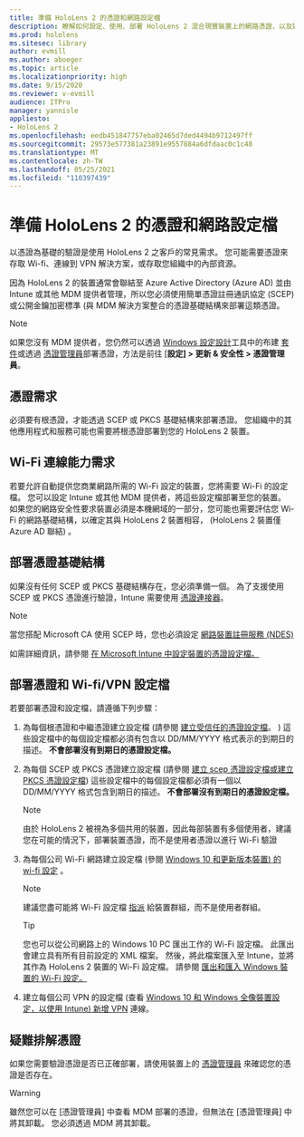 ```yaml
---
title: 準備 HoloLens 2 的憑證和網路設定檔
description: 瞭解如何設定、使用、部署 HoloLens 2 混合現實裝置上的網路憑證，以及對其進行疑難排解。
ms.prod: hololens
ms.sitesec: library
author: evmill
ms.author: aboeger
ms.topic: article
ms.localizationpriority: high
ms.date: 9/15/2020
ms.reviewer: v-evmill
audience: ITPro
manager: yannisle
appliesto:
- HoloLens 2
ms.openlocfilehash: eedb451847757eba02465d7ded4494b9712497ff
ms.sourcegitcommit: 29573e577381a23891e9557884a6dfdaac0c1c48
ms.translationtype: MT
ms.contentlocale: zh-TW
ms.lasthandoff: 05/25/2021
ms.locfileid: "110397439"
---
```

# <a name="prepare-certificates-and-network-profiles-for-hololens-2"></a>準備 HoloLens 2 的憑證和網路設定檔

以憑證為基礎的驗證是使用 HoloLens 2 之客戶的常見需求。 您可能需要憑證來存取 Wi-fi、連線到 VPN 解決方案，或存取您組織中的內部資源。

因為 HoloLens 2 的裝置通常會聯結至 Azure Active Directory (Azure AD) 並由 Intune 或其他 MDM 提供者管理，所以您必須使用簡單憑證註冊通訊協定 (SCEP) 或公開金鑰加密標準 (與 MDM 解決方案整合的憑證基礎結構來部署這類憑證。 

>[!NOTE]
> 如果您沒有 MDM 提供者，您仍然可以透過 [Windows 設定設計](https://www.microsoft.com/p/windows-configuration-designer/9nblggh4tx22?rtc=1&activetab=pivot:regionofsystemrequirementstab)工具中的布建 [套件](https://docs.microsoft.com/hololens/hololens-provisioning#steps-for-creating-provisioning-packages)或透過 [憑證管理員](https://docs.microsoft.com/hololens/certificate-manager)部署憑證，方法是前往 [**設定] > 更新 & 安全性 > 憑證管理員**。

## <a name="certificate-requirements"></a>憑證需求
必須要有根憑證，才能透過 SCEP 或 PKCS 基礎結構來部署憑證。 您組織中的其他應用程式和服務可能也需要將根憑證部署到您的 HoloLens 2 裝置。 

## <a name="wi-fi-connectivity-requirements"></a>Wi-Fi 連線能力需求
若要允許自動提供您商業網路所需的 Wi-Fi 設定的裝置，您將需要 Wi-Fi 的設定檔。 您可以設定 Intune 或其他 MDM 提供者，將這些設定檔部署至您的裝置。 如果您的網路安全性要求裝置必須是本機網域的一部分，您可能也需要評估您 Wi-Fi 的網路基礎結構，以確定其與 HoloLens 2 裝置相容， (HoloLens 2 裝置僅 Azure AD 聯結) 。

## <a name="deploy-certificate-infrastructure"></a>部署憑證基礎結構
如果沒有任何 SCEP 或 PKCS 基礎結構存在，您必須準備一個。 為了支援使用 SCEP 或 PKCS 憑證進行驗證，Intune 需要使用 [憑證連接器](https://docs.microsoft.com/mem/intune/protect/certificate-connectors)。

> [!NOTE]
> 當您搭配 Microsoft CA 使用 SCEP 時，您也必須設定 [網路裝置註冊服務 (NDES) ](https://docs.microsoft.com/mem/intune/protect/certificates-scep-configure#set-up-ndes)

如需詳細資訊，請參閱 [在 Microsoft Intune 中設定裝置的憑證設定檔。](https://docs.microsoft.com/intune/certificates-configure)

## <a name="deploy-certificates-and-wi-fivpn-profile"></a>部署憑證和 Wi-fi/VPN 設定檔
若要部署憑證和設定檔，請遵循下列步驟：
1.  為每個根憑證和中繼憑證建立設定檔 (請參閱 [建立受信任的憑證設定檔](https://docs.microsoft.com/intune/protect/certificates-configure#create-trusted-certificate-profiles)。 ) 這些設定檔中的每個設定檔都必須有包含以 DD/MM/YYYY 格式表示的到期日的描述。 **不會部署沒有到期日的憑證設定檔。**
1.  為每個 SCEP 或 PKCS 憑證建立設定檔 (請參閱 [建立 scep 憑證設定檔或建立 PKCS 憑證設定檔](https://docs.microsoft.com/intune/protect/certficates-pfx-configure#create-a-pkcs-certificate-profile)) 這些設定檔中的每個設定檔都必須有一個以 DD/MM/YYYY 格式包含到期日的描述。 **不會部署沒有到期日的憑證設定檔。**

    > [!NOTE]
    > 由於 HoloLens 2 被視為多個共用的裝置，因此每部裝置有多個使用者，建議您在可能的情況下，部署裝置憑證，而不是使用者憑證以進行 Wi-Fi 驗證

3.  為每個公司 Wi-Fi 網路建立設定檔 (參閱 [Windows 10 和更新版本裝置) 的 wi-fi 設定](https://docs.microsoft.com/intune/wi-fi-settings-windows) 。 
    > [!NOTE]
    > 建議您盡可能將 Wi-Fi 設定檔 [指派](https://docs.microsoft.com/mem/intune/configuration/device-profile-assign) 給裝置群組，而不是使用者群組。 

    > [!TIP]
    > 您也可以從公司網路上的 Windows 10 PC 匯出工作的 Wi-Fi 設定檔。 此匯出會建立具有所有目前設定的 XML 檔案。 然後，將此檔案匯入至 Intune，並將其作為 HoloLens 2 裝置的 Wi-Fi 設定檔。 請參閱 [匯出和匯入 Windows 裝置的 Wi-Fi 設定。](https://docs.microsoft.com/mem/intune/configuration/wi-fi-settings-import-windows-8-1)

4.  建立每個公司 VPN 的設定檔 (查看 [Windows 10 和 Windows 全像裝置設定，以使用 Intune) 新增 VPN](https://docs.microsoft.com/intune/vpn-settings-windows-10) 連線。

## <a name="troubleshooting-certificates"></a>疑難排解憑證

如果您需要驗證憑證是否已正確部署，請使用裝置上的 [憑證管理員](certificate-manager.md) 來確認您的憑證是否存在。  

>[!WARNING]
> 雖然您可以在 [憑證管理員] 中查看 MDM 部署的憑證，但無法在 [憑證管理員] 中將其卸載。 您必須透過 MDM 將其卸載。


